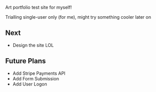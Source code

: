 Art portfolio test site for myself!

Trialling single-user only (for me), might try something cooler later on 

## Next
- Design the site LOL

## Future Plans
- Add Stripe Payments API 
- Add Form Submission
- Add User Logon

